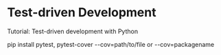 # Test-driven Development

Tutorial: Test-driven development with Python


pip install pytest, pytest-cover
  --cov=path/to/file or --cov=packagename